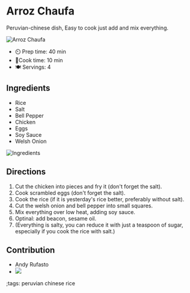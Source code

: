 # Arroz Chaufa

Peruvian-chinese dish, Easy to cook just add and mix everything.


![Arroz Chaufa](pix/arroz_chaufa-2.webp)

- ⏲️ Prep time: 40 min
- 🍳Cook time: 10 min
- 🍽️ Servings: 4

## Ingredients

- Rice
- Salt
- Bell Pepper
- Chicken
- Eggs
- Soy Sauce
- Welsh Onion

![Ingredients](pix/arroz_chaufa-1.webp)

## Directions

1. Cut the chicken into pieces and fry it (don't forget the salt).
2. Cook scrambled eggs (don't forget the salt).
3. Cook the rice (if it is yesterday's rice better, preferably without salt).
4. Cut the welsh onion and bell pepper into small squares.
5. Mix everything over low heat, adding soy sauce.
6. Optinal: add beacon, sesame oil.
7. (Everything is salty, you can reduce it with just a teaspoon of sugar, especially if you cook the rice with salt.)

## Contribution

- Andy Rufasto
- [![](https://img.shields.io/badge/Contact-andy@andyrufasto.cf-succes?style=social&logo=GNU-Privacy-Guard)](https://keyoxide.org/0A3D7C5B8C2499A8BEBCE72869D2E5C413569DA2)

;tags: peruvian chinese rice

